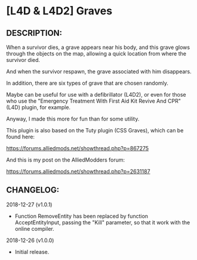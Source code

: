 # [L4D & L4D2] Graves

## DESCRIPTION: 

When a survivor dies, a grave appears near his body, and this grave glows through the objects on the map, allowing a quick location from where the survivor died. 

And when the survivor respawn, the grave associated with him disappears.

In addition, there are six types of grave that are chosen randomly.

Maybe can be useful for use with a defibrillator (L4D2), or even for those who use the "Emergency Treatment With First Aid Kit Revive And CPR" (L4D) plugin, for example. 

Anyway, I made this more for fun than for some utility.

This plugin is also based on the Tuty plugin (CSS Graves), which can be found here:

https://forums.alliedmods.net/showthread.php?p=867275

And this is my post on the AlliedModders forum:

https://forums.alliedmods.net/showthread.php?p=2631187


## CHANGELOG:

2018-12-27 (v1.0.1)
- Function RemoveEntity has been replaced by function AcceptEntityInput, passing the "Kill" parameter, so that it work with the online compiler.

2018-12-26 (v1.0.0)
- Initial release.
